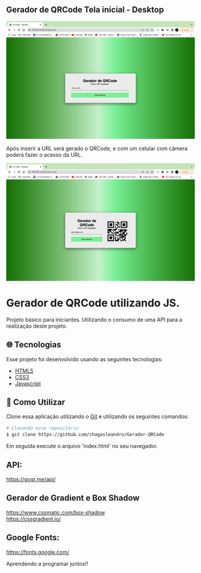 ## Gerador de QRCode Tela inicial - Desktop
<img src="./img/img.png"  alt="">
<p>Após inserir a URL será gerado o QRCode, e com um celular com câmera poderá fazer o acesso da URL.</p>
<img src="./img/img-2.png" alt="">
<h1>Gerador de QRCode utilizando JS.</h1>
<p>Projeto básico para iniciantes. Utilizando o consumo de uma API para a realização deste projeto. </p>

## :globe_with_meridians: Tecnologias

Esse projeto foi desenvolvido usando as seguintes tecnologias:

-  [HTML5](https://developer.mozilla.org/pt-BR/docs/Web/HTML/HTML5)
-  [CSS3](https://developer.mozilla.org/pt-BR/docs/Archive/CSS3)
-  [Javascript](https://developer.mozilla.org/pt-BR/docs/Aprender/JavaScript)

## :wrench: Como Utilizar

Clone essa aplicação utilizando o [Git](https://git-scm.com) e utilizando os seguintes comandos:

```bash
# Clonando esse repositório
$ git clone https://github.com/chagasleandro/Gerador-QRCode
```
Em seguida execute o arquivo 'index.html' no seu navegador. </br>
## API:
https://goqr.me/api/

## Gerador de Gradient e Box Shadow
https://www.cssmatic.com/box-shadow</br>
https://cssgradient.io/

## Google Fonts:
https://fonts.google.com/

Aprendendo a programar juntos!!
